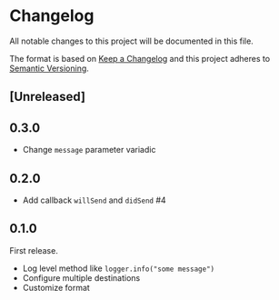 # Changelog
All notable changes to this project will be documented in this file.

The format is based on [Keep a Changelog](http://keepachangelog.com/en/1.0.0/)
and this project adheres to [Semantic Versioning](http://semver.org/spec/v2.0.0.html).

## [Unreleased]

## 0.3.0
* Change `message` parameter variadic

## 0.2.0
* Add callback `willSend` and `didSend` #4

## 0.1.0
First release.

* Log level method like `logger.info("some message")`
* Configure multiple destinations
* Customize format
